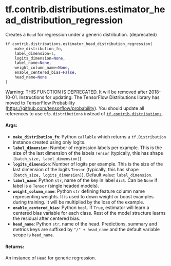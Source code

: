 <div itemscope itemtype="http://developers.google.com/ReferenceObject">
<meta itemprop="name" content="tf.contrib.distributions.estimator_head_distribution_regression" />
<meta itemprop="path" content="Stable" />
</div>

# tf.contrib.distributions.estimator_head_distribution_regression

Creates a `Head` for regression under a generic distribution. (deprecated)

``` python
tf.contrib.distributions.estimator_head_distribution_regression(
    make_distribution_fn,
    label_dimension=1,
    logits_dimension=None,
    label_name=None,
    weight_column_name=None,
    enable_centered_bias=False,
    head_name=None
)
```

<!-- Placeholder for "Used in" -->

Warning: THIS FUNCTION IS DEPRECATED. It will be removed after 2018-10-01.
Instructions for updating:
The TensorFlow Distributions library has moved to TensorFlow Probability (https://github.com/tensorflow/probability). You should update all references to use `tfp.distributions` instead of <a href="../../../tf/contrib/distributions.md"><code>tf.contrib.distributions</code></a>.

#### Args:


* <b>`make_distribution_fn`</b>: Python `callable` which returns a `tf.Distribution`
  instance created using only logits.
* <b>`label_dimension`</b>: Number of regression labels per example. This is the size
  of the last dimension of the labels `Tensor` (typically, this has shape
  `[batch_size, label_dimension]`).
* <b>`logits_dimension`</b>: Number of logits per example. This is the size of the last
  dimension of the logits `Tensor` (typically, this has shape
  `[batch_size, logits_dimension]`).
  Default value: `label_dimension`.
* <b>`label_name`</b>: Python `str`, name of the key in label `dict`. Can be `None` if
  label is a `Tensor` (single headed models).
* <b>`weight_column_name`</b>: Python `str` defining feature column name representing
  weights. It is used to down weight or boost examples during training. It
  will be multiplied by the loss of the example.
* <b>`enable_centered_bias`</b>: Python `bool`. If `True`, estimator will learn a
  centered bias variable for each class. Rest of the model structure learns
  the residual after centered bias.
* <b>`head_name`</b>: Python `str`, name of the head. Predictions, summary and metrics
  keys are suffixed by `"/" + head_name` and the default variable scope is
  `head_name`.


#### Returns:

An instance of `Head` for generic regression.
